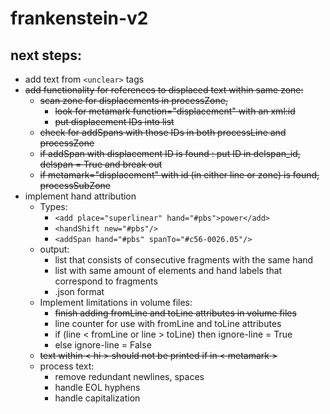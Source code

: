 # frankenstein-v2

## next steps:
- add text from `<unclear>` tags
- ~~add functionality for references to displaced text within same zone:~~
  - ~~scan zone for displacements in processZone,~~
    - ~~look for metamark function="displacement" with an xml:id~~
    - ~~put displacement IDs into list~~
  - ~~check for addSpans with those IDs in both processLine and processZone~~
  - ~~if addSpan with displacement ID is found : put ID in delspan_id, delspan = True and break out~~
  - ~~if metamark="displacement" with id (in either line or zone) is found, processSubZone~~
- implement hand attribution
  - Types:
    - `<add place="superlinear" hand="#pbs">power</add>`
    - `<handShift new="#pbs"/>`
    - `<addSpan hand="#pbs" spanTo="#c56-0026.05"/>`
  - output:
    - list that consists of consecutive fragments with the same hand
    - list with same amount of elements and hand labels that correspond to fragments
    - .json format
  - Implement limitations in volume files:
    - ~~finish adding fromLine and toLine attributes in volume files~~
    - line counter for use with fromLine and toLine attributes
    - if (line < fromLine or line > toLine) then ignore-line = True
    - else ignore-line = False
  - ~~text within < hi > should not be printed if in < metamark >~~
  - process text:
    - remove redundant newlines, spaces
    - handle EOL hyphens
    - handle capitalization
